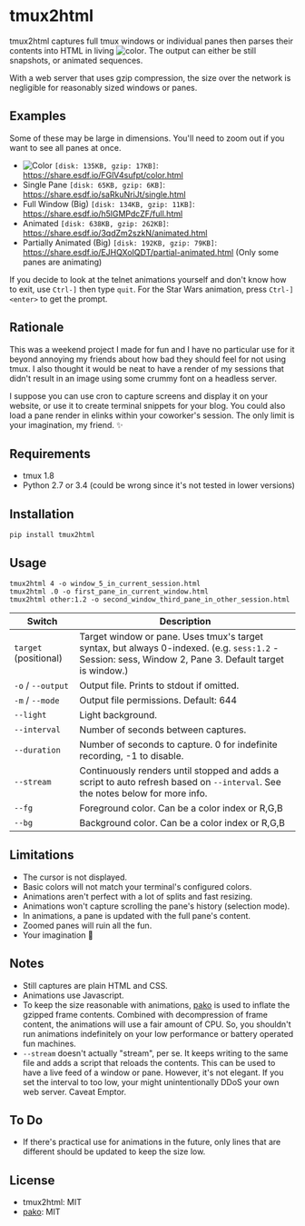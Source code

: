 tmux2html
=========

tmux2html captures full tmux windows or individual panes then parses their
contents into HTML in living ![color](https://cloud.githubusercontent.com/assets/111942/14111051/2aa0927e-f597-11e5-85d8-e529c803ec61.png).
The output can either be still snapshots, or animated sequences.

With a web server that uses gzip compression, the size over the network is
negligible for reasonably sized windows or panes.


Examples
--------

Some of these may be large in dimensions.  You'll need to zoom out if you want
to see all panes at once.

- ![Color](https://cloud.githubusercontent.com/assets/111942/14111051/2aa0927e-f597-11e5-85d8-e529c803ec61.png) `[disk: 135KB, gzip: 17KB]`: https://share.esdf.io/FGlV4sufpt/color.html
- Single Pane `[disk: 65KB, gzip: 6KB]`: https://share.esdf.io/saRkuNriJt/single.html
- Full Window (Big) `[disk: 134KB, gzip: 11KB]`: https://share.esdf.io/h5lGMPdcZF/full.html
- Animated `[disk: 638KB, gzip: 262KB]`: https://share.esdf.io/3qdZm2szkN/animated.html
- Partially Animated (Big) `[disk: 192KB, gzip: 79KB]`: https://share.esdf.io/EJHQXoIQDT/partial-animated.html
  (Only some panes are animating)

If you decide to look at the telnet animations yourself and don't know how to
exit, use `Ctrl-]` then type `quit`.  For the Star Wars animation, press
`Ctrl-]<enter>` to get the prompt.


Rationale
---------

This was a weekend project I made for fun and I have no particular use for it
beyond annoying my friends about how bad they should feel for not using tmux.
I also thought it would be neat to have a render of my sessions that didn't
result in an image using some crummy font on a headless server.

I suppose you can use cron to capture screens and display it on your website,
or use it to create terminal snippets for your blog.  You could also load a
pane render in elinks within your coworker's session.  The only limit is your
imagination, my friend. :sparkles:


Requirements
------------

- tmux 1.8
- Python 2.7 or 3.4 (could be wrong since it's not tested in lower versions)


Installation
------------

```shell
pip install tmux2html
```


Usage
-----

```shell
tmux2html 4 -o window_5_in_current_session.html
tmux2html .0 -o first_pane_in_current_window.html
tmux2html other:1.2 -o second_window_third_pane_in_other_session.html
```

Switch | Description
------ | -----------
`target` (positional) | Target window or pane.  Uses tmux's target syntax, but always 0-indexed.  (e.g. `sess:1.2` - Session: sess, Window 2, Pane 3.  Default target is window.)
`-o` / `--output` | Output file.  Prints to stdout if omitted.
`-m` / `--mode` | Output file permissions.  Default: 644
`--light` | Light background.
`--interval` | Number of seconds between captures.
`--duration` | Number of seconds to capture.  0 for indefinite recording, -1 to disable.
`--stream` | Continuously renders until stopped and adds a script to auto refresh based on `--interval`.  See the notes below for more info.
`--fg` | Foreground color.  Can be a color index or R,G,B
`--bg` | Background color.  Can be a color index or R,G,B


Limitations
-----------

- The cursor is not displayed.
- Basic colors will not match your terminal's configured colors.
- Animations aren't perfect with a lot of splits and fast resizing.
- Animations won't capture scrolling the pane's history (selection mode).
- In animations, a pane is updated with the full pane's content.
- Zoomed panes will ruin all the fun.
- Your imagination :stars:


Notes
-----

- Still captures are plain HTML and CSS.
- Animations use Javascript.
- To keep the size reasonable with animations,
  [pako](https://github.com/nodeca/pako) is used to inflate the gzipped frame
  contents.  Combined with decompression of frame content, the animations will
  use a fair amount of CPU.  So, you shouldn't run animations indefinitely on
  your low performance or battery operated fun machines.
- `--stream` doesn't actually "stream", per se.  It keeps writing to the same
  file and adds a script that reloads the contents.  This can be used to
  have a live feed of a window or pane.  However, it's not elegant.  If you set
  the interval to too low, your might unintentionally DDoS your own web server.
  Caveat Emptor.


To Do
-----

- If there's practical use for animations in the future, only lines that are
  different should be updated to keep the size low.


License
-------

- tmux2html: MIT
- [pako](https://github.com/nodeca/pako): MIT
